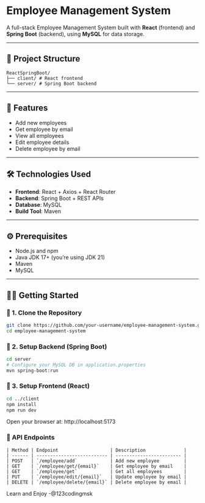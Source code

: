# Employee Management System

A full-stack Employee Management System built with **React** (frontend) and **Spring Boot** (backend), using **MySQL** for data storage.

---

## 📁 Project Structure

```
ReactSpringBoot/
├── client/ # React frontend
└── server/ # Spring Boot backend
```

---

## 🚀 Features

- Add new employees
- Get employee by email
- View all employees
- Edit employee details
- Delete employee by email

---

## 🛠️ Technologies Used

- **Frontend**: React + Axios + React Router
- **Backend**: Spring Boot + REST APIs
- **Database**: MySQL
- **Build Tool**: Maven

---

## ⚙️ Prerequisites

- Node.js and npm
- Java JDK 17+ (you’re using JDK 21)
- Maven
- MySQL

---

## 🧑‍💻 Getting Started

### 🔹 1. Clone the Repository

```bash
git clone https://github.com/your-username/employee-management-system.git
cd employee-management-system
```

### 🔹 2. Setup Backend (Spring Boot)

```bash
cd server
# Configure your MySQL DB in application.properties
mvn spring-boot:run
```

### 🔹 3. Setup Frontend (React)

```bash
cd ../client
npm install
npm run dev
```

Open your browser at: http://localhost:5173

### 🧪 API Endpoints

```
| Method | Endpoint                   | Description              |
| ------ | -------------------------- | ------------------------ |
| POST   | `/employee/add`            | Add new employee         |
| GET    | `/employee/get/{email}`    | Get employee by email    |
| GET    | `/employee/get`            | Get all employees        |
| PUT    | `/employee/edit/{email}`   | Update employee by email |
| DELETE | `/employee/delete/{email}` | Delete employee by email |
```

Learn and Enjoy 
-@123codingmsk

